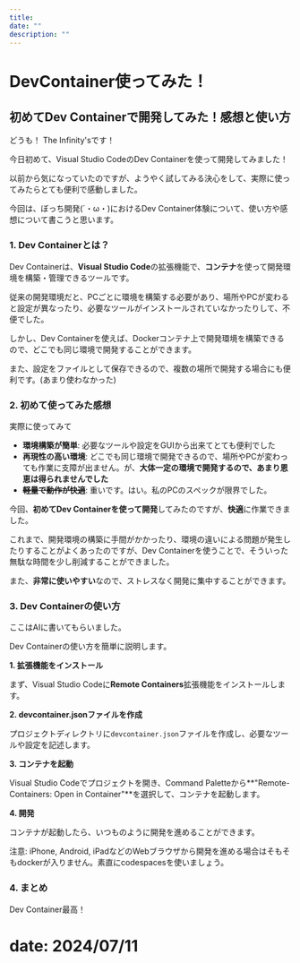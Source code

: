 ```yaml
---
title: 
date: ""
description: ""
---
```


# DevContainer使ってみた！
## 初めてDev Containerで開発してみた！感想と使い方

どうも！ The Infinity'sです！

今日初めて、Visual Studio CodeのDev Containerを使って開発してみました！

以前から気になっていたのですが、ようやく試してみる決心をして、実際に使ってみたらとても便利で感動しました。

今回は、ぼっち開発(´・ω・)におけるDev Container体験について、使い方や感想について書こうと思います。

### 1. Dev Containerとは？

Dev Containerは、**Visual Studio Code**の拡張機能で、**コンテナ**を使って開発環境を構築・管理できるツールです。

従来の開発環境だと、PCごとに環境を構築する必要があり、場所やPCが変わると設定が異なったり、必要なツールがインストールされていなかったりして、不便でした。

しかし、Dev Containerを使えば、Dockerコンテナ上で開発環境を構築できるので、どこでも同じ環境で開発することができます。

また、設定をファイルとして保存できるので、複数の場所で開発する場合にも便利です。(あまり使わなかった)

### 2. 初めて使ってみた感想

実際に使ってみて

* **環境構築が簡単**: 必要なツールや設定をGUIから出来てとても便利でした
* **再現性の高い環境**: どこでも同じ環境で開発できるので、場所やPCが変わっても作業に支障が出ません。が、**大体一定の環境で開発するので、あまり恩恵は得られませんでした**
* ~~**軽量で動作が快適**~~: 重いです。はい。私のPCのスペックが限界でした。

今回、**初めてDev Containerを使って開発**してみたのですが、**快適**に作業できました。

これまで、開発環境の構築に手間がかかったり、環境の違いによる問題が発生したりすることがよくあったのですが、Dev Containerを使うことで、そういった無駄な時間を少し削減することができました。

また、**非常に使いやすい**なので、ストレスなく開発に集中することができます。

### 3. Dev Containerの使い方

ここはAIに書いてもらいました。

Dev Containerの使い方を簡単に説明します。

**1. 拡張機能をインストール**

まず、Visual Studio Codeに**Remote Containers**拡張機能をインストールします。

**2. devcontainer.jsonファイルを作成**

プロジェクトディレクトリに`devcontainer.json`ファイルを作成し、必要なツールや設定を記述します。

**3. コンテナを起動**

Visual Studio Codeでプロジェクトを開き、Command Paletteから**"Remote-Containers: Open in Container"**を選択して、コンテナを起動します。

**4. 開発**

コンテナが起動したら、いつものように開発を進めることができます。

注意: iPhone, Android, iPadなどのWebブラウザから開発を進める場合はそもそもdockerが入りません。素直にcodespacesを使いましょう。

### 4. まとめ

Dev Container最高！
# date: 2024/07/11